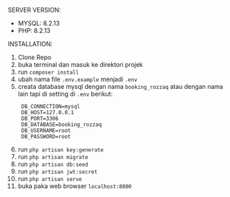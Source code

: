 SERVER VERSION:
- MYSQL: 8.2.13
- PHP: 8.2.13



INSTALLATION:
1. Clone Repo
2. buka terminal dan masuk ke direktori projek
3. run ```composer install```
4. ubah nama file ```.env.example``` menjadi ```.env```
5. creata database mysql dengan nama ```booking_rozzaq``` atau dengan nama lain tapi di setting di ```.env``` berikut:
   ```
    DB_CONNECTION=mysql
    DB_HOST=127.0.0.1
    DB_PORT=3306
    DB_DATABASE=booking_rozzaq
    DB_USERNAME=root
    DB_PASSWORD=root
   ``` 
6. run ```php artisan key:generate```
7. run ```php artisan migrate```
8. run ```php artisan db:seed```
9. run ```php artisan jwt:secret```
10. run ```php artisan serve```
11. buka paka web browser ```localhost:8000```
